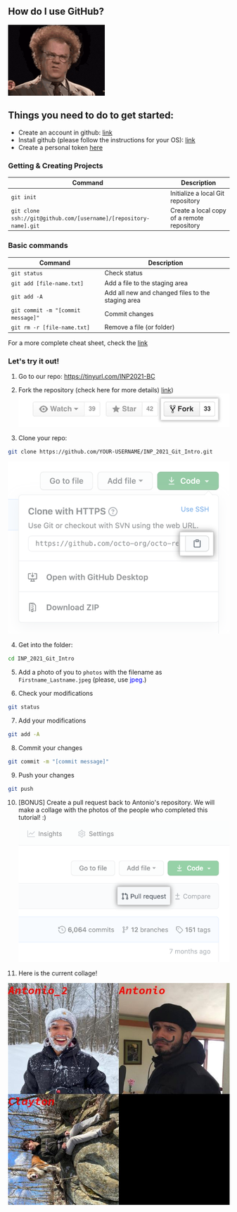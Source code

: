 ## How do I use GitHub?
![Recordit GIF](images/huh-confused.gif)


## Things you need to do to get started:

- Create an account in github: [link](https://github.com/join) 
- Install github (please follow the instructions for your OS): [link](https://github.com/git-guides/install-git)
- Create a personal token [here](https://docs.github.com/en/github/authenticating-to-github/keeping-your-account-and-data-secure/creating-a-personal-access-token) 

### Getting & Creating Projects

| Command | Description |
| ------- | ----------- |
| `git init` | Initialize a local Git repository |
| `git clone ssh://git@github.com/[username]/[repository-name].git` | Create a local copy of a remote repository |

### Basic commands

| Command | Description |
| ------- | ----------- |
| `git status` | Check status |
| `git add [file-name.txt]` | Add a file to the staging area |
| `git add -A` | Add all new and changed files to the staging area |
| `git commit -m "[commit message]"` | Commit changes |
| `git rm -r [file-name.txt]` | Remove a file (or folder) |

For a more complete cheat sheet, check the [link](https://education.github.com/git-cheat-sheet-education.pdf)

### Let's try it out! 
1. Go to our repo: https://tinyurl.com/INP2021-BC

2. Fork the repository (check here for more details) [link](https://docs.github.com/en/get-started/quickstart/fork-a-repo))
![fork-a-repo](images/fork_button.jpeg)

3. Clone your repo:
```bash
git clone https://github.com/YOUR-USERNAME/INP_2021_Git_Intro.git
```
![clone](images/https-url-clone.png)

4. Get into the folder:
```bash
cd INP_2021_Git_Intro
```

5. Add a photo of you to `photos` with the filename as `Firstname_Lastname.jpeg` (please, use <span style="color:blue"> jpeg</span>.)

6. Check your modifications
```bash
git status
```

7. Add your modifications
```bash
git add -A
```

8. Commit your changes
```bash
git commit -m "[commit message]"
```

9. Push your changes
```bash
git push
```

10. [BONUS] Create a pull request back to Antonio's repository. We will make a collage with the photos of the people who completed this tutorial! :)
![pull_req](images/pull-request-start-review-button.png)

11. Here is the current collage!

![collage](collage.jpg)
